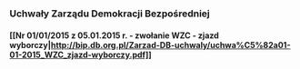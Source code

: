 ### Uchwały Zarządu Demokracji Bezpośredniej 

#### [[Nr 01/01/2015 z 05.01.2015 r. - zwołanie WZC - zjazd wyborczy|http://bip.db.org.pl/Zarzad-DB-uchwaly/uchwa%C5%82a01-01-2015_WZC_zjazd-wyborczy.pdf]]